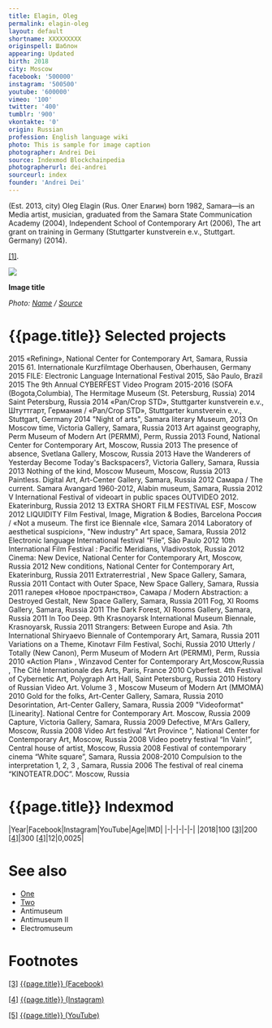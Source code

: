 ```yaml
---
title: Elagin, Oleg
permalink: elagin-oleg
layout: default
shortname: XXXXXXXXX
originspell: Шаблон
appearing: Updated
birth: 2018
city: Moscow
facebook: '500000'
instagram: '500500'
youtube: '600000'
vimeo: '100'
twitter: '400'
tumblr: '900'
vkontakte: '0'
origin: Russian
profession: English language wiki
photo: This is sample for image caption
photographer: Andrei Dei
source: Indexmod Blockchainpedia
photographerurl: dei-andrei
sourceurl: index
founder: 'Andrei Dei'
---
```



(Est. 2013, city) Oleg Elagin (Rus. Олег Елагин) born 1982, Samara—is an Media artist, musician, graduated from the Samara State Communication Academy (2004), Independent School of Contemporary Art (2006), The art grant on training in Germany (Stuttgarter kunstverein e.v., Stuttgart. Germany) (2014).

<span id="a1">[\[1\]](#f1)</span>.

![](/encyclopedia/images/image-name.jpg)

**Image title**

*Photo: [Name](index) / [Source](index)*

# {{page.title}} Selected projects

2015 «Refining», National Center for Contemporary Art, Samara, Russia
2015 61. Internationale Kurzfilmtage Oberhausen, Oberhausen, Germany
2015 FILE: Electronic Language International Festival 2015, São Paulo, Brazil
2015 The 9th Annual CYBERFEST Video Program 2015-2016 (SOFA (Bogota,Columbia), The Hermitage Museum (St. Petersburg, Russia)
2014 Saint Petersburg,
Russia
2014  «Pan/Crop STD», Stuttgarter kunstverein e.v., Штуттгарт, Германия / «Pan/Crop STD», Stuttgarter kunstverein e.v., Stuttgart, Germany
2014 "Night of arts", Samara literary Museum,
2013  On Moscow time, Victoria Gallery, Samara, Russia
2013 Art against geography, Perm Museum of Modern Art (PERMM), Perm, Russia
2013 Found, National Center for Contemporary Art, Moscow, Russia
2013 The presence of absence, Svetlana Gallery, Moscow, Russia
2013 Have the Wanderers of Yesterday Become Today's Backspacers?, Victoria Gallery, Samara, Russia 2013  Nothing of the kind, Moscow Museum, Moscow, Russia
2013 Paintless. Digital Art, Art-Center Gallery, Samara, Russia
2012 Самара / The current. Samara Avangard 1960-2012, Alabin museum, Samara, Russia
2012 V International Festival of videoart in public spaces OUTVIDEO 2012. Ekaterinburg, Russia
2012 13 EXTRA SHORT FILM FESTIVAL ESF, Moscow
2012 LIQUIDITY Film Festival, Image, Migration & Bodies, Barcelona
Россия / «Not a museum.
The first ice Biennale «Ice, Samara
2014 Laboratory of aesthetical suspicion», "New industry" Art space, Samara, Russia
2012 Electronic language International festival “File”, São Paulo
2012 10th International Film Festival : Pacific Meridians, Vladivostok, Russia
2012 Cinema: New Device, National Center for Contemporary Art, Moscow, Russia
2012 New conditions, National Center for Contemporary Art, Ekaterinburg, Russia
2011 Extraterrestrial , New Space Gallery, Samara, Russia
2011 Contact with Outer Space, New Space Gallery, Samara, Russia
2011 галерея «Новое пространство», Самара / Modern Abstraction: a Destroyed Gestalt, New Space Gallery, Samara, Russia
2011 Fog, XI Rooms Gallery, Samara, Russia 2011 The Dark Forest, XI Rooms Gallery, Samara, Russia
2011 In Too Deep. 9th Krasnoyarsk International Museum Biennale, Krasnoyarsk, Russia
2011 Strangers: Between Europe and Asia. 7th International Shiryaevo Biennale of Contemporary Art, Samara, Russia
2011 Variations on a Theme, Kinotavr Film Festival, Sochi, Russia
2010 Utterly / Totally (New Canon), Perm Museum of Modern Art (PERMM), Perm, Russia
2010  «Action Plan» , Winzavod Center for Contemporary Art,Moscow,Russia , The Cité Internationale des Arts, Paris, France
2010 Cyberfest. 4th Festival of Cybernetic Art, Polygraph Art Hall, Saint Petersburg, Russia
2010 History of Russian Video Art. Volume 3 , Moscow Museum of Modern Art (MMOMA)
2010  Gold for the folks, Art-Center Gallery, Samara, Russia 2010 Desorintation, Art-Center Gallery, Samara, Russia
2009  "Videoformat" [Linearity]. National Centre for Contemporary Art. Moscow, Russia
2009 Capture, Victoria Gallery, Samara, Russia
2009  Defective, M'Ars Gallery, Moscow, Russia
2008 Video Art festival “Art Province “, National Center for Contemporary Art, Moscow, Russia
2008 Video poetry festival “In Vain!”, Central house of artist, Moscow, Russia
2008 Festival of contemporary cinema “White square”, Samara, Russia
2008-2010 Compulsion to the interpretation 1, 2, 3 , Samara, Russia
2006 The festival of real cinema “KINOTEATR.DOC”. Moscow, Russia

# {{page.title}} Indexmod

|Year|Facebook|Instagram|YouTube|Age|IMD|
|-|-|-|-|-|
|2018|100 <span id="a3">[\[3\]](#f3)</span>|200 <span id="a4">[\[4\]](#f4)</span>|300 <span id="a4">[\[4\]](#f4)</span>|12|0,0025|

# See also

+ [One](index)
+ [Two](index)
+ Antimuseum
+ Antimuseum II
+ Electromuseum

# Footnotes

[[3]](#a3) <span id="f3"></span> [{{page.title}} (Facebook)](index)

[[4]](#a4) <span id="f4"></span> [{{page.title}} (Instagram)](index)

[[5]](#a5) <span id="f5"></span> [{{page.title}} (YouTube)](index)

